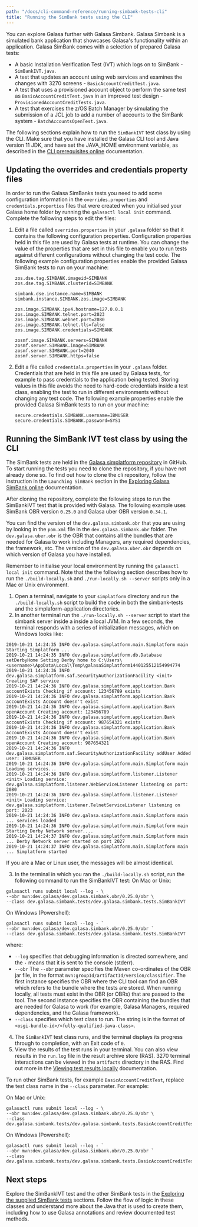 ```yaml
---
path: "/docs/cli-command-reference/running-simbank-tests-cli"
title: "Running the SimBank tests using the CLI"
---
```


You can explore Galasa further with Galasa Simbank. Galasa Simbank is a simulated bank application that showcases Galasa's functionality within an application. Galasa SimBank comes with a selection of prepared Galasa tests:

- A basic Installation Verification Test (IVT) which logs on to SimBank  - `SimBankIVT.java`.
- A test that updates an account using web services and examines the changes with 3270 screens - `BasicAccountCreditTest.java`.
- A test that uses a provisioned account object to perform the same test as `BasicAccountCreditTest.java` in an improved test design - `ProvisionedAccountCreditTests.java`.
- A test that exercises the z/OS Batch Manager by simulating the submission of a JCL job to add a number of accounts to the SimBank system - `BatchAccountsOpenTest.java`.

The following sections explain how to run the `SimBankIVT` test class by using the CLI. Make sure that you have installed the Galasa CLI tool and Java version 11 JDK, and have set the JAVA_HOME environment variable, as described in the [CLI prerequisites online](cli-prereqs) documentation. 


## Updating the overrides and credentials property files


In order to run the Galasa SimBanks tests you need to add some configuration information in the `overrides.properties` and `credentials.properties` files that were created when you initialised your Galasa home folder by running the ```galasactl local init``` command. Complete the following steps to edit the files:
  

1. Edit a file called `overrides.properties` in your `.galasa` folder so that it contains the following configuration properties. Configuration properties held in this file are used by Galasa tests at runtime. You can change the value of the properties that are set in this file to enable you to run tests against different configurations without changing the test code. The following example configuration properties enable the provided Galasa SimBank tests to run on your machine:

   ```properties
   zos.dse.tag.SIMBANK.imageid=SIMBANK
   zos.dse.tag.SIMBANK.clusterid=SIMBANK

   simbank.dse.instance.name=SIMBANK
   simbank.instance.SIMBANK.zos.image=SIMBANK

   zos.image.SIMBANK.ipv4.hostname=127.0.0.1
   zos.image.SIMBANK.telnet.port=2023
   zos.image.SIMBANK.webnet.port=2080
   zos.image.SIMBANK.telnet.tls=false
   zos.image.SIMBANK.credentials=SIMBANK

   zosmf.image.SIMBANK.servers=SIMBANK
   zosmf.server.SIMBANK.image=SIMBANK
   zosmf.server.SIMBANK.port=2040
   zosmf.server.SIMBANK.https=false
   ```
1. Edit a file called `credentials.properties` in your `.galasa` folder. Credentials that are held in this file are used by Galasa tests, for example to pass credentials to the application being tested. Storing values in this file avoids the need to hard-code credentials inside a test class, enabling the test to run in different environments without changing any test code. The following example properties enable the provided Galasa SimBank tests to run on your machine:

   ```properties
   secure.credentials.SIMBANK.username=IBMUSER
   secure.credentials.SIMBANK.password=SYS1
   ```

## Running the SimBank IVT test class by using the CLI

The SimBank tests are held in the <a href="https://github.com/galasa-dev/simplatform" target="_blank"> Galasa simplatform repository</a> in GitHub. To start running the tests you need to clone the repository, if you have not already done so. To find out how to clone the cli repository, follow the instruction in the `Launching SimBank` section in the [Exploring Galasa SimBank online](simbank-cli) documentation.

After cloning the repository, complete the following steps to run the SimBankIVT test that is provided with Galasa. The following example uses SimBank OBR version `0.25.0` and Galasa uber OBR version `0.34.1`.

You can find the version of the `dev.galasa.simbank.obr` that you are using by looking in the `pom.xml` file in the `dev.galasa.simbank.obr` folder. The `dev.galasa.uber.obr` is the OBR that contains all the bundles that are needed for Galasa to work including Managers, any required dependencies, the framework, etc. The version of the `dev.galasa.uber.obr` depends on which version of Galasa you have installed.

Remember to initialise your local environment by running the `galasactl local init` command. Note that the the following section describes how to run the `./build-locally.sh` and  `./run-locally.sh --server` scripts only in a Mac or Unix environment.


1. Open a terminal, navigate to your `simplatform` directory and run the `./build-locally.sh` script to build the code in both the simbank-tests and the simplaform-application directories.
2. In another terminal run the `./run-locally.sh --server` script to start the simbank server inside a inside a local JVM. In a few seconds, the terminal responds with a series of initialization messages, which on Windows looks like:
```
2019-10-21 14:24:35 INFO dev.galasa.simplatform.main.Simplatform main Starting Simplatform ...
2019-10-21 14:24:35 INFO dev.galasa.simplatform.db.Database setDerbyHome Setting Derby home to C:\Users\<username>\AppData\Local\Temp\galasaSimplatform1440125512154994774
2019-10-21 14:24:36 INFO dev.galasa.simplatform.saf.SecurityAuthorizationFacility <init> Creating SAF service
2019-10-21 14:24:36 INFO dev.galasa.simplatform.application.Bank accountExists Checking if account: 123456789 exists
2019-10-21 14:24:36 INFO dev.galasa.simplatform.application.Bank accountExists Account doesn't exist
2019-10-21 14:24:36 INFO dev.galasa.simplatform.application.Bank openAccount Creating account: 123456789
2019-10-21 14:24:36 INFO dev.galasa.simplatform.application.Bank accountExists Checking if account: 987654321 exists
2019-10-21 14:24:36 INFO dev.galasa.simplatform.application.Bank accountExists Account doesn't exist
2019-10-21 14:24:36 INFO dev.galasa.simplatform.application.Bank openAccount Creating account: 987654321
2019-10-21 14:24:36 INFO dev.galasa.simplatform.saf.SecurityAuthorizationFacility addUser Added user: IBMUSER
2019-10-21 14:24:36 INFO dev.galasa.simplatform.main.Simplatform main Loading services...
2019-10-21 14:24:36 INFO dev.galasa.simplatform.listener.Listener <init> Loading service: dev.galasa.simplatform.listener.WebServiceListener listening on port: 2080
2019-10-21 14:24:36 INFO dev.galasa.simplatform.listener.Listener <init> Loading service: dev.galasa.simplatform.listener.TelnetServiceListener listening on port: 2023
2019-10-21 14:24:36 INFO dev.galasa.simplatform.main.Simplatform main ... services loaded
2019-10-21 14:24:36 INFO dev.galasa.simplatform.main.Simplatform main Starting Derby Network server....
2019-10-21 14:24:37 INFO dev.galasa.simplatform.main.Simplatform main ... Derby Network server started on port 2027
2019-10-21 14:24:37 INFO dev.galasa.simplatform.main.Simplatform main ... Simplatform started
```
If you are a Mac or Linux user, the messages will be almost identical.

3. In the terminal in which you ran the `./build-locally.sh` script, run the following command to run the SimBankIVT test:
On Mac or Unix:
```
galasactl runs submit local --log - \
--obr mvn:dev.galasa/dev.galasa.simbank.obr/0.25.0/obr \
--class dev.galasa.simbank.tests/dev.galasa.simbank.tests.SimBankIVT 
```
On Windows (Powershell):
```
galasactl runs submit local --log - `
--obr mvn:dev.galasa/dev.galasa.simbank.obr/0.25.0/obr `
--class dev.galasa.simbank.tests/dev.galasa.simbank.tests.SimBankIVT
```
where:

- `--log` specifies that debugging information is directed somewhere, and the `-` means that it is sent to the console (stderr).
- `--obr`  The `--obr` parameter specifies the Maven co-ordinates of the OBR jar file, in the format `mvn:groupId/artifactId/version/classifier`. The first instance specifies the OBR where the  CLI tool can find an OBR which refers to the bundle where the tests are stored. When running locally, all tests must exist in the OBR (or OBRs) that are passed to the tool. The second instance specifies the OBR containing  the bundles that are needed for Galasa to work (for example, Galasa Managers, required dependencies, and the Galasa framework).
- `--class` specifies which test class to run. The string is in the format of `<osgi-bundle-id>/<fully-qualified-java-class>`. 
4. The `SimBankIVT` test class runs, and the terminal displays its progress through to completion, with an Exit code of `0`.
5. View the results of the test runs in your terminal. You can also view results in the `run.log` file in the result archive store (RAS). 3270 terminal interactions can be viewed in the `artifacts` directory in the RAS. Find out more in the [Viewing test results locally](/docs/cli-command-reference/viewing-test-results-cli) documentation. 

To run other SimBank tests, for example `BasicAccountCreditTest`, replace the test class name in the `--class` parameter. For example: 

On Mac or Unix:

```
galasactl runs submit local --log - \
--obr mvn:dev.galasa/dev.galasa.simbank.obr/0.25.0/obr \
--class dev.galasa.simbank.tests/dev.galasa.simbank.tests.BasicAccountCreditTest 
```

On Windows (Powershell):

```
galasactl runs submit local --log - `
--obr mvn:dev.galasa/dev.galasa.simbank.obr/0.25.0/obr `
--class dev.galasa.simbank.tests/dev.galasa.simbank.tests.BasicAccountCreditTest
```



## Next steps

Explore the SimBankIVT test and the other SimBank tests in the [Exploring the supplied SimBank tests](/docs/exploring-simbank-tests) sections. Follow the flow of logic in these classes and understand more about the Java that is used to create them, including how to use Galasa annotations and review documented test methods.